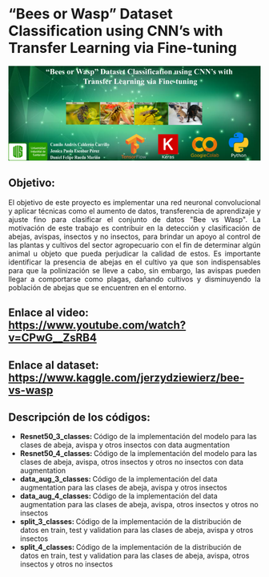 # “Bees or Wasp” Dataset Classification using CNN’s with Transfer Learning via Fine-tuning

<p align="center">
  <img src="https://github.com/jessicaescobar21/beesvswasp/blob/main/banner.png" />
</p>

## Objetivo: 

<p align=" justify">
El objetivo de este proyecto es implementar una red neuronal convolucional y aplicar técnicas como el aumento de datos, transferencia de aprendizaje y ajuste fino para clasificar el conjunto de datos "Bee vs Wasp". La motivación de este trabajo es contribuir en la detección y clasificación de abejas, avispas, insectos y no insectos, para brindar un apoyo al control de las plantas y cultivos del sector agropecuario con el fin de determinar algún animal u objeto que pueda perjudicar la calidad de estos. Es importante identificar la presencia de abejas en el cultivo ya que son indispensables para que la polinización se lleve a cabo, sin embargo, las avispas pueden llegar a comportarse como plagas, dañando cultivos y disminuyendo la población de abejas que se encuentren en el entorno.</p>

## Enlace al video: https://www.youtube.com/watch?v=CPwG__ZsRB4

## Enlace al dataset: https://www.kaggle.com/jerzydziewierz/bee-vs-wasp

## Descripción de los códigos: 

<p align=" justify">
  
  <ul>
  <li> <b> Resnet50_3_classes: </b> Código de la implementación del modelo para las clases de abeja, avispa y otros insectos con data augmentation
  <li> <b> Resnet50_4_classes: </b> Código de la implementación del modelo para las clases de abeja, avispa, otros insectos y otros no insectos con data augmentation
  <li> <b> data_aug_3_classes: </b> Código de la implementación del data augmentation para las clases de abeja, avispa y otros insectos
  <li> <b> data_aug_4_classes: </b> Código de la implementación del data augmentation para las clases de abeja, avispa, otros insectos y otros no insectos
  <li> <b> split_3_classes: </b> Código de la implementación de la distribución de datos en train, test y validation para las clases de abeja, avispa y otros insectos
  <li> <b> split_4_classes: </b> Código de la implementación de la distribución de datos en train, test y validation para las clases de abeja, avispa, otros insectos y otros no insectos
  </ul> 
  
</p>
